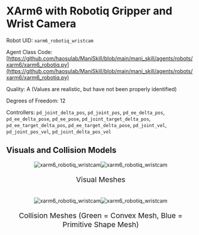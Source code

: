<!-- THIS IS ALL GENERATED DOCUMENTATION via generate_robot_docs.py. DO NOT MODIFY THIS FILE DIRECTLY. -->

# XArm6 with Robotiq Gripper and Wrist Camera

Robot UID: `xarm6_robotiq_wristcam`

Agent Class Code: [https://github.com/haosulab/ManiSkill/blob/main/mani_skill/agents/robots/xarm6/xarm6_robotiq.py](https://github.com/haosulab/ManiSkill/blob/main/mani_skill/agents/robots/xarm6/xarm6_robotiq.py)

Quality: A (Values are realistic, but have not been properly identified)

Degrees of Freedom: 12

Controllers: `pd_joint_delta_pos`, `pd_joint_pos`, `pd_ee_delta_pos`, `pd_ee_delta_pose`, `pd_ee_pose`, `pd_joint_target_delta_pos`, `pd_ee_target_delta_pos`, `pd_ee_target_delta_pose`, `pd_joint_vel`, `pd_joint_pos_vel`, `pd_joint_delta_pos_vel`

## Visuals and Collision Models

<div>
    <div style="max-width: 100%; display: flex; justify-content: center;">
        <img src="/_static/robot_images/xarm6_robotiq_wristcam/front_visual.png" style='min-width:min(50%, 100px);max-width:50%;height:auto' alt="xarm6_robotiq_wristcam">
        <img src="/_static/robot_images/xarm6_robotiq_wristcam/side_visual.png" style='min-width:min(50%, 100px);max-width:50%;height:auto' alt="xarm6_robotiq_wristcam">
    </div>
    <p style="text-align: center; font-size: 1.2rem;">Visual Meshes</p>
    <br/>
    <div style="max-width: 100%; display: flex; justify-content: center;">
        <img src="/_static/robot_images/xarm6_robotiq_wristcam/front_collision.png" style='min-width:min(50%, 100px);max-width:50%;height:auto' alt="xarm6_robotiq_wristcam">
        <img src="/_static/robot_images/xarm6_robotiq_wristcam/side_collision.png" style='min-width:min(50%, 100px);max-width:50%;height:auto' alt="xarm6_robotiq_wristcam">
    </div>
    <p style="text-align: center; font-size: 1.2rem;">Collision Meshes (Green = Convex Mesh, Blue = Primitive Shape Mesh)</p>
</div>
